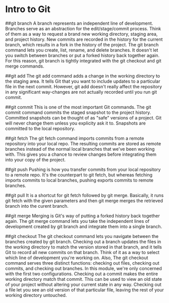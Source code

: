 # Intro to Git

##git branch
A branch represents an independent line of development. Branches serve as an abstraction for the edit/stage/commit process. Think of them as a way to request a brand new working directory, staging area, and project history. New commits are recorded in the history for the current branch, which results in a fork in the history of the project. The git branch command lets you create, list, rename, and delete branches. It doesn't let you switch between branches or put a forked history back together again. For this reason, git branch is tightly integrated with the git checkout and git merge commands.

##git add
The git add command adds a change in the working directory to the staging area. It tells Git that you want to include updates to a particular file in the next commit. However, git add doesn't really affect the repository in any significant way-changes are not actually recorded until you run git commit.

##git commit
This is one of the most important Git commands. The git commit command commits the staged snapshot to the project history. Committed snapshots can be thought of as "safe" versions of a project. Git will never change them unless you explicity ask it to. Snapshots are committed to the local repository.

##git fetch
The git fetch command imports commits from a remote repository into your local repo. The resulting commits are stored as remote branches instead of the normal local branches that we've been working with. This gives you a chance to review changes before integrating them into your copy of the project.

##git push
Pushing is how you transfer commits from your local repository to a remote repo. It's the counterpart to git fetch, but whereas fetching imports commits to local branches, pushing exports commits to remote branches.

##git pull
It is a shortcut for git fetch followed by git merge. Basically, it runs git fetch with the given parameters and then git merge merges the retrieved branch into the curent branch.

##git merge 
Merging is Git's way of putting a forked history back together again. The git merge command lets you take the independent lines of development created by git branch and integrate them into a single branch.

##git checkout
The git checkout command lets you navigate between the branches created by git branch. Checking out a branch updates the files in the working directory to match the version stored in that branch, and it tells Git to record all new commits on that branch. Think of it as a way to select which line of development you're working on. Also, The git checkout command serves three distinct functions: checking out files, checking out commits, and checking out branches. In this module, we're only concerned with the first two configurations. Checking out a commit makes the entire working directory match that commit. This can be used to view an old state of your project without altering your current state in any way. Checking out a file let you see an old version of that particular file, leaving the rest of your working directory untouched.